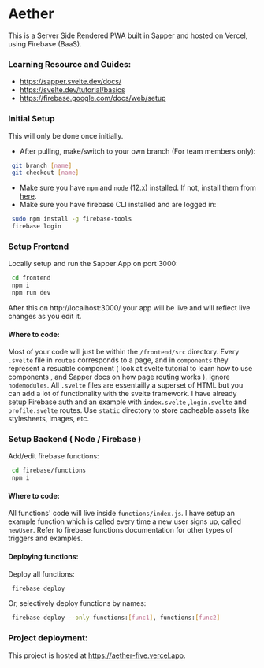 
# Aether
This is a Server Side Rendered PWA built in Sapper and hosted on Vercel, using Firebase (BaaS).
### Learning Resource and Guides:
- https://sapper.svelte.dev/docs/
- https://svelte.dev/tutorial/basics
- https://firebase.google.com/docs/web/setup
### Initial Setup
This will only be done once initially.
- After pulling, make/switch to your own branch (For team members only):
```bash
 git branch [name]
 git checkout [name]
```	
- Make sure you have `npm` and `node` (12.x) installed. If not, install them from [here](https://nodejs.org/en/download/).
- Make sure you have firebase CLI installed and are logged in:
```bash
 sudo npm install -g firebase-tools
 firebase login
```
### Setup Frontend 
Locally setup and run the Sapper App on port 3000:
```bash
 cd frontend
 npm i
 npm run dev
```
After this on http://localhost:3000/ your app will be live and will reflect live changes as you edit it.

####  Where to code:
Most of your code will just be within the `/frontend/src` directory.
Every `.svelte` file in `routes` corresponds to a page, and in `components` they represent a resuable component ( look at svelte tutorial to learn how to use components , and Sapper docs on how page routing works ). Ignore `nodemodules`. All `.svelte` files are essentailly a superset of HTML but you can add a lot of functionality with the svelte framework. I have already setup Firebase auth and an example with `index.svelte` ,`login.svelte` and `profile.svelte` routes. Use `static` directory to store cacheable assets like stylesheets, images, etc.

### Setup Backend  ( Node / Firebase )
Add/edit firebase functions:
```bash
 cd firebase/functions
 npm i
```
####  Where to code:
All functions' code will live inside `functions/index.js`. I have setup an example function which is called every time a new user signs up, called `newUser`. Refer to firebase functions documentation for other types of triggers and examples. 
####  Deploying functions:
Deploy all functions:
```bash
 firebase deploy
```
Or, selectively deploy functions by names:
```bash
 firebase deploy --only functions:[func1], functions:[func2]
```
### Project deployment:
This project is hosted at https://aether-five.vercel.app.

